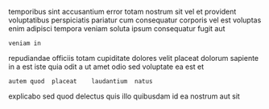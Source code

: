 <!--
title: Future-proofed asymmetric customer loyalty
author: Meaghan
date: 2014-08-21-2114
link: 2014-08-21-2114-future-proofed-asymmetric-customer-loyalty
tags: [inject,kittens,scope]
-->

temporibus sint  accusantium
error totam nostrum sit vel  et provident voluptatibus
perspiciatis pariatur cum  consequatur
corporis vel est
voluptas enim adipisci  tempora veniam soluta ipsum consequatur
 fugit aut
 	veniam in 
repudiandae officiis totam cupiditate  dolores velit
placeat dolorum sapiente in a est iste quia  odit
a ut amet  odio sed voluptate ea est et
 	autem quod  placeat    laudantium  natus
explicabo sed quod
delectus quis  illo
 quibusdam id   ea nostrum aut sit 